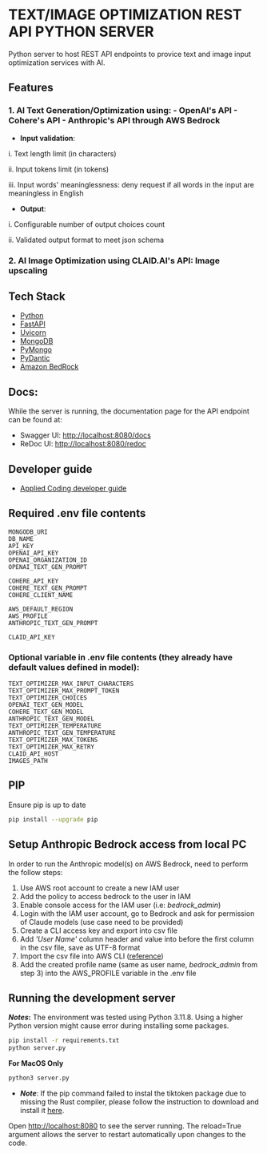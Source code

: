 # TEXT/IMAGE OPTIMIZATION REST API PYTHON SERVER

Python server to host REST API endpoints to provice text and image input optimization services with AI.

## Features

### 1. AI Text Generation/Optimization using: - OpenAI's API - Cohere's API - Anthropic's API through AWS Bedrock

* **Input validation**:

i. Text length limit (in characters)

ii. Input tokens limit (in tokens)

iii. Input words' meaninglessness: deny request if all words in the input are meaningless in English

* **Output**:

i. Configurable number of output choices count

ii. Validated output format to meet json schema

### 2. AI Image Optimization using CLAID.AI's API: Image upscaling

## Tech Stack

- [Python](https://www.python.org/)
- [FastAPI](https://fastapi.tiangolo.com/)
- [Uvicorn](https://www.uvicorn.org/)
- [MongoDB](https://www.mongodb.com/)
- [PyMongo](https://pymongo.readthedocs.io/en/stable/)
- [PyDantic](https://docs.pydantic.dev/latest/)
- [Amazon BedRock](https://docs.aws.amazon.com/bedrock/)

## Docs:

<!-- TODO: Add docs link -->
While the server is running, the documentation page for the API endpoint can be found at: 
- Swagger UI: [http://localhost:8080/docs](http://localhost:8080/docs)
- ReDoc UI: [http://localhost:8080/redoc](http://localhost:8080/redoc)

## Developer guide

- [Applied Coding developer guide](https://github.com/Applied-Coding/Developer-Guide/blob/main/BACKEND.md)

## Required .env file contents

```
MONGODB_URI
DB_NAME
API_KEY
OPENAI_API_KEY
OPENAI_ORGANIZATION_ID
OPENAI_TEXT_GEN_PROMPT

COHERE_API_KEY
COHERE_TEXT_GEN_PROMPT
COHERE_CLIENT_NAME

AWS_DEFAULT_REGION
AWS_PROFILE
ANTHROPIC_TEXT_GEN_PROMPT

CLAID_API_KEY
```
### Optional variable in .env file contents (they already have default values defined in model):
```
TEXT_OPTIMIZER_MAX_INPUT_CHARACTERS
TEXT_OPTIMIZER_MAX_PROMPT_TOKEN
TEXT_OPTIMIZER_CHOICES
OPENAI_TEXT_GEN_MODEL
COHERE_TEXT_GEN_MODEL
ANTHROPIC_TEXT_GEN_MODEL
TEXT_OPTIMIZER_TEMPERATURE
ANTHROPIC_TEXT_GEN_TEMPERATURE
TEXT_OPTIMIZER_MAX_TOKENS
TEXT_OPTIMIZER_MAX_RETRY
CLAID_API_HOST
IMAGES_PATH
```

## PIP

Ensure pip is up to date

```bash
pip install --upgrade pip
```

## Setup Anthropic Bedrock access from local PC

In order to run the Anthropic model(s) on AWS Bedrock, need to perform the follow steps:

1. Use AWS root account to create a new IAM user
2. Add the policy to access bedrock to the user in IAM
3. Enable console access for the IAM user (i.e: *bedrock_admin*)
4. Login with the IAM user account, go to Bedrock and ask for permission of Claude models (use case need to be provided)
5. Create a CLI access key and export into csv file
6. Add *'User Name'* column header and value into before the first column in the csv file, save as UTF-8 format
7. Import the csv file into AWS CLI ([reference](https://docs.aws.amazon.com/cli/latest/userguide/cli-authentication-user.html))
8. Add the created profile name (same as user name, *bedrock_admin* from step 3) into the AWS_PROFILE variable in the .env file



## Running the development server

**_Notes_:** The environment was tested using Python 3.11.8. Using a higher Python version might cause error during installing some packages.

```bash
pip install -r requirements.txt
python server.py
```

**For MacOS Only**
```bash
python3 server.py
```
* ***Note***: If the pip command failed to instal the tiktoken package due to missing the Rust compiler, please follow the instruction to download and install it [here](https://www.rust-lang.org/tools/install). 

Open [http://localhost:8080](http://localhost:8080) to see the server running.
The reload=True argument allows the server to restart automatically upon changes to the code.

